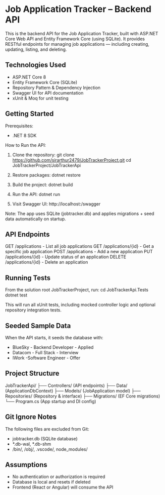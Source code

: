 Job Application Tracker – Backend API
=====================================

This is the backend API for the Job Application Tracker, built with ASP.NET Core Web API and Entity Framework Core (using SQLite). 
It provides RESTful endpoints for managing job applications — including creating, updating, listing, and deleting.

Technologies Used
-----------------
- ASP.NET Core 8
- Entity Framework Core (SQLite)
- Repository Pattern & Dependency Injection
- Swagger UI for API documentation
- xUnit & Moq for unit testing

Getting Started
---------------
Prerequisites:
- .NET 8 SDK

How to Run the API:
1. Clone the repository:
   git clone https://github.com/sirarthur2479/JobTrackerProject.git
   cd JobTrackerProject/JobTrackerApi

2. Restore packages:
   dotnet restore

3. Build the project:
   dotnet build

4. Run the API:
   dotnet run

5. Visit Swagger UI:
   http://localhost:<port>/swagger

Note: The app uses SQLite (jobtracker.db) and applies migrations + seed data automatically on startup.

API Endpoints
-------------
GET     /applications         - List all job applications
GET     /applications/{id}    - Get a specific job application
POST    /applications         - Add a new application
PUT     /applications/{id}    - Update status of an application
DELETE  /applications/{id}    - Delete an application

Running Tests
-------------
From the solution root JobTrackerProject, run:
   cd JobTrackerApi.Tests
   dotnet test

This will run all xUnit tests, including mocked controller logic and optional repository integration tests.

Seeded Sample Data
------------------
When the API starts, it seeds the database with:

- BlueSky    - Backend Developer    - Applied
- Datacom    - Full Stack           - Interview
- IWork      -Software Engineer     - Offer

Project Structure
-----------------
JobTrackerApi/
├── Controllers/         (API endpoints)
├── Data/                (ApplicationDbContext)
├── Models/              (JobApplication model)
├── Repositories/        (Repository & interface)
├── Migrations/          (EF Core migrations)
└── Program.cs           (App startup and DI config)

Git Ignore Notes
----------------
The following files are excluded from Git:

- jobtracker.db (SQLite database)
- *.db-wal, *.db-shm
- /bin/, /obj/, .vscode/, node_modules/

Assumptions
-----------
- No authentication or authorization is required
- Database is local and resets if deleted
- Frontend (React or Angular) will consume the API
